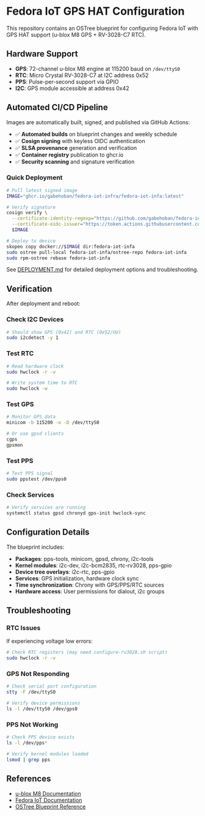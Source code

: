 # Fedora IoT GPS HAT Configuration

This repository contains an OSTree blueprint for configuring Fedora IoT with GPS HAT support (u-blox M8 GPS + RV-3028-C7 RTC).

## Hardware Support

- **GPS**: 72-channel u-blox M8 engine at 115200 baud on `/dev/ttyS0`
- **RTC**: Micro Crystal RV-3028-C7 at I2C address 0x52
- **PPS**: Pulse-per-second support via GPIO
- **I2C**: GPS module accessible at address 0x42

## Automated CI/CD Pipeline

Images are automatically built, signed, and published via GitHub Actions:

- ✅ **Automated builds** on blueprint changes and weekly schedule
- ✅ **Cosign signing** with keyless OIDC authentication  
- ✅ **SLSA provenance** generation and verification
- ✅ **Container registry** publication to ghcr.io
- ✅ **Security scanning** and signature verification

### Quick Deployment

```bash
# Pull latest signed image
IMAGE="ghcr.io/gabehoban/fedora-iot-infra/fedora-iot-infa:latest"

# Verify signature
cosign verify \
  --certificate-identity-regexp="https://github.com/gabehoban/fedora-iot-infra" \
  --certificate-oidc-issuer="https://token.actions.githubusercontent.com" \
  $IMAGE

# Deploy to device
skopeo copy docker://$IMAGE dir:fedora-iot-infa
sudo ostree pull-local fedora-iot-infa/ostree-repo fedora-iot-infa
sudo rpm-ostree rebase fedora-iot-infa
```

See [DEPLOYMENT.md](DEPLOYMENT.md) for detailed deployment options and troubleshooting.

## Verification

After deployment and reboot:

### Check I2C Devices
```bash
# Should show GPS (0x42) and RTC (0x52/UU)
sudo i2cdetect -y 1
```

### Test RTC
```bash
# Read hardware clock
sudo hwclock -r -v

# Write system time to RTC
sudo hwclock -w
```

### Test GPS
```bash
# Monitor GPS data
minicom -b 115200 -o -D /dev/ttyS0

# Or use gpsd clients
cgps
gpsmon
```

### Test PPS
```bash
# Test PPS signal
sudo ppstest /dev/pps0
```

### Check Services
```bash
# Verify services are running
systemctl status gpsd chronyd gps-init hwclock-sync
```

## Configuration Details

The blueprint includes:

- **Packages**: pps-tools, minicom, gpsd, chrony, i2c-tools
- **Kernel modules**: i2c-dev, i2c-bcm2835, rtc-rv3028, pps-gpio
- **Device tree overlays**: i2c-rtc, pps-gpio
- **Services**: GPS initialization, hardware clock sync
- **Time synchronization**: Chrony with GPS/PPS/RTC sources
- **Hardware access**: User permissions for dialout, i2c groups

## Troubleshooting

### RTC Issues
If experiencing voltage low errors:
```bash
# Check RTC registers (may need configure-rv3028.sh script)
sudo hwclock -r -v
```

### GPS Not Responding
```bash
# Check serial port configuration
stty -F /dev/ttyS0

# Verify device permissions
ls -l /dev/ttyS0 /dev/gps0
```

### PPS Not Working
```bash
# Check PPS device exists
ls -l /dev/pps*

# Verify kernel modules loaded
lsmod | grep pps
```

## References

- [u-blox M8 Documentation](https://store.uputronics.com/files/UBX-13003221.pdf)
- [Fedora IoT Documentation](https://docs.fedoraproject.org/en-US/iot/)
- [OSTree Blueprint Reference](https://osbuild.org/docs/user-guide/blueprint-reference/)
